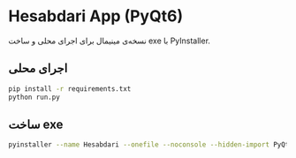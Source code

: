 # Hesabdari App (PyQt6)

نسخه‌ی مینیمال برای اجرای محلی و ساخت exe با PyInstaller.

## اجرای محلی
```bash
pip install -r requirements.txt
python run.py
```

## ساخت exe
```bash
pyinstaller --name Hesabdari --onefile --noconsole --hidden-import PyQt6.QtPrintSupport run.py
```
